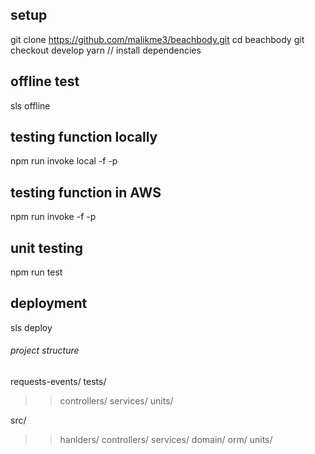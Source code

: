 ## setup

git clone https://github.com/malikme3/beachbody.git
cd beachbody
git checkout develop
yarn // install dependencies

## offline test

sls offline

## testing function locally

npm run invoke local -f <function name> -p <request event path>

## testing function in AWS

npm run invoke -f <function name> -p <request event path>

## unit testing

npm run test

## deployment

sls deploy

###### project structure

requests-events/
tests/

> > controllers/
> > services/
> > units/

src/

> > hanlders/
> > controllers/
> > services/
> > domain/
> > orm/
> > units/
